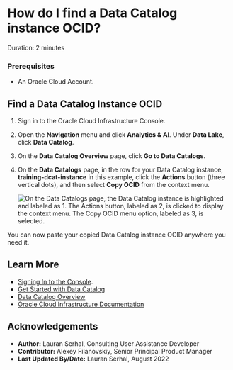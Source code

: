 # How do I find a Data Catalog instance OCID?
Duration: 2 minutes

### Prerequisites
* An Oracle Cloud Account.

## Find a Data Catalog Instance OCID

1. Sign in to the Oracle Cloud Infrastructure Console.

2. Open the **Navigation** menu and click **Analytics & AI**. Under **Data Lake**, click **Data Catalog**.

3. On the **Data Catalog Overview** page, click **Go to Data Catalogs**.

4. On the **Data Catalogs** page, in the row for your Data Catalog instance, **training-dcat-instance** in this example, click the **Actions** button (three vertical dots), and then select **Copy OCID** from the context menu.

     ![On the Data Catalogs page, the Data Catalog instance is highlighted and labeled as 1. The Actions button, labeled as 2, is clicked to display the context menu. The Copy OCID menu option, labeled as 3, is selected.](./images/copy-ocid.png " ")

You can now paste your copied Data Catalog instance OCID anywhere you need it.

## Learn More

* [Signing In to the Console](https://docs.cloud.oracle.com/en-us/iaas/Content/GSG/Tasks/signingin.htm).
* [Get Started with Data Catalog](https://docs.oracle.com/en-us/iaas/data-catalog/using/index.htm)
* [Data Catalog Overview](https://docs.oracle.com/en-us/iaas/data-catalog/using/overview.htm)
* [Oracle Cloud Infrastructure Documentation](https://docs.oracle.com/en-us/iaas/Content/GSG/Concepts/baremetalintro.htm)

## Acknowledgements
* **Author:** Lauran Serhal, Consulting User Assistance Developer
* **Contributor:** Alexey Filanovskiy, Senior Principal Product Manager
* **Last Updated By/Date:** Lauran Serhal, August 2022

